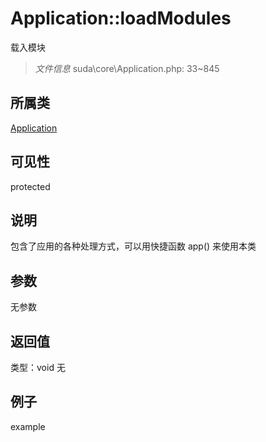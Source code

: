 # Application::loadModules
载入模块
> *文件信息* suda\core\Application.php: 33~845
## 所属类 

[Application](../Application.md)

## 可见性

  protected  
## 说明


包含了应用的各种处理方式，可以用快捷函数 app() 来使用本类


## 参数

无参数
## 返回值
 
类型：void
无
## 例子

example